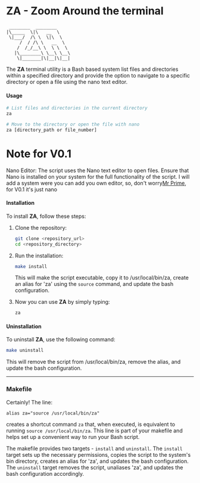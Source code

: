 # ZA - Zoom Around the terminal

```
 ________  ________     
|\_____  \|\   __  \    
 \|___/  /\ \  \|\  \   
     /  / /\ \   __  \  
    /  /_/__\ \  \ \  \ 
   |\________\ \__\ \__\
    \|_______|\|__|\|__|               
```
                        
The **ZA** terminal utility is a Bash based system list files and directories within a specified directory and provide the option to navigate to a specific directory or open a file using the nano text editor.

#### Usage

```bash
# List files and directories in the current directory
za

# Move to the directory or open the file with nano
za [directory_path or file_number]
```

# Note for V0.1
Nano Editor: The script uses the Nano text editor to open files. Ensure that Nano is installed on your system for the full functionality of the script. I will add a system were you can add you own editor, so, don't worry[Mr Prime](https://www.youtube.com/@ThePrimeagen), for V0.1 it's just nano

#### Installation

To install **ZA**, follow these steps:

1. Clone the repository:

   ```bash
   git clone <repository_url>
   cd <repository_directory>
   ```

2. Run the installation:

   ```bash
   make install
   ```

   This will make the script executable, copy it to /usr/local/bin/za, create an alias for 'za' using the `source` command, and update the bash configuration.

3. Now you can use **ZA** by simply typing:

   ```bash
   za
   ```

#### Uninstallation

To uninstall **ZA**, use the following command:

```bash
make uninstall
```

This will remove the script from /usr/local/bin/za, remove the alias, and update the bash configuration.

---

### Makefile

Certainly! The line:

```make
alias za="source /usr/local/bin/za"
```

creates a shortcut command `za` that, when executed, is equivalent to running `source /usr/local/bin/za`. This line is part of your makefile and helps set up a convenient way to run your Bash script.

The makefile provides two targets - `install` and `uninstall`. The `install` target sets up the necessary permissions, copies the script to the system's bin directory, creates an alias for 'za', and updates the bash configuration. The `uninstall` target removes the script, unaliases 'za', and updates the bash configuration accordingly.
